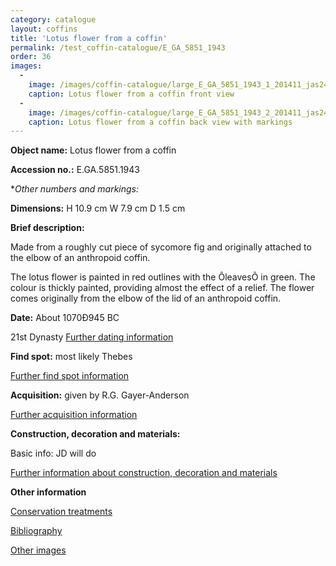 ```yaml
---
category: catalogue
layout: coffins
title: 'Lotus flower from a coffin'
permalink: /test_coffin-catalogue/E_GA_5851_1943 
order: 36
images: 
  -
    image: /images/coffin-catalogue/large_E_GA_5851_1943_1_201411_jas244_mas.jpg
    caption: Lotus flower from a coffin front view
  -
    image: /images/coffin-catalogue/large_E_GA_5851_1943_2_201411_jas244_dc1.jpg
    caption: Lotus flower from a coffin back view with markings
---
```


**Object name:** 
Lotus flower from a coffin

**Accession no.:** 
E.GA.5851.1943 

**Other numbers and markings:*
<other numbers etc.>

**Dimensions:** 
H 10.9 cm
W 7.9 cm
D 1.5 cm

**Brief description:** 

Made from a roughly cut piece of sycomore fig and originally attached to the elbow of an anthropoid coffin.

The lotus flower is painted in red outlines with the ÔleavesÕ in green. The colour is thickly painted, providing almost the effect of a relief. The flower comes originally from the elbow of the lid of an anthropoid coffin.


**Date:**
About 1070Ð945 BC

21st Dynasty 
[Further dating information](/catalogue_extras/E_GA_5851_1943_dating)

**Find spot:**
most likely Thebes

[Further find spot information](/catalogue_extras/E_GA_5851_1943_findspot)

**Acquisition:**
given by R.G. Gayer-Anderson

[Further acquisition information](/catalogue_extras/E_GA_5851_1943_acquisition)

**Construction, decoration and materials:**

Basic info: JD will do

[Further information about construction, decoration and materials](/catalogue_extras/E_GA_5851_1943_materials)


**Other information**

[Conservation treatments](/catalogue_extras/E_GA_5851_1943_conservation)

[Bibliography](/catalogue_extras/E_GA_5851_1943_bibliography)

[Other images](/catalogue_extras/E_GA_5851_1943_imagesheet)


